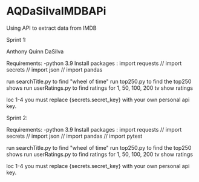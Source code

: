 # AQDaSilvaIMDBAPi
 Using API to extract data from IMDB

Sprint 1:

Anthony Quinn DaSilva

Requirements: -python 3.9 
Install packages : import requests // import secrets // import json // import pandas

run searchTitle.py to find "wheel of time"
run top250.py to find the top250 shows
run userRatings.py to find ratings for 1, 50, 100, 200 tv show ratings

loc 1-4 you must replace {secrets.secret_key} with your own personal api key.

Sprint 2:

Requirements: -python 3.9 
Install packages : import requests // import secrets // import json // import pandas // import pytest

run searchTitle.py to find "wheel of time"
run top250.py to find the top250 shows
run userRatings.py to find ratings for 1, 50, 100, 200 tv show ratings

loc 1-4 you must replace {secrets.secret_key} with your own personal api key.
